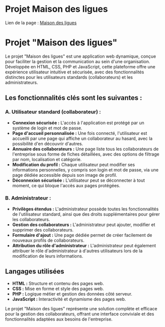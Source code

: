 #  Projet Maison des ligues

Lien de la page : [Maison des ligues](https://babskiflorian.github.io/Projet-Maison-des-ligues/)

# Projet "Maison des ligues"

Le projet "Maison des ligues" est une application web dynamique, conçue pour faciliter la gestion et la communication au sein d'une organisation. Développée en HTML, CSS, PHP et JavaScript, cette plateforme offre une expérience utilisateur intuitive et sécurisée, avec des fonctionnalités distinctes pour les utilisateurs standards (collaborateurs) et les administrateurs.

## Les fonctionnalités clés sont les suivantes :

### A. Utilisateur standard (collaborateur) :

*   **Connexion sécurisée :** L'accès à l'application est protégé par un système de login et mot de passe.
*   **Page d'accueil personnalisée :** Une fois connecté, l'utilisateur est accueilli par une page qui affiche un collaborateur au hasard, avec la possibilité d'en découvrir d'autres.
*   **Annuaire des collaborateurs :** Une page liste tous les collaborateurs de l'entreprise sous forme de fiches détaillées, avec des options de filtrage par nom, localisation et catégorie.
*   **Modification du profil :** Chaque utilisateur peut modifier ses informations personnelles, y compris son login et mot de passe, via une page dédiée accessible depuis son image de profil.
*   **Déconnexion sécurisée :** L'utilisateur peut se déconnecter à tout moment, ce qui bloque l'accès aux pages protégées.

### B. Administrateur :

*   **Privilèges étendus :** L'administrateur possède toutes les fonctionnalités de l'utilisateur standard, ainsi que des droits supplémentaires pour gérer les collaborateurs.
*   **Gestion des collaborateurs :** L'administrateur peut ajouter, modifier et supprimer des collaborateurs.
*   **Formulaire d'ajout :** Une page dédiée permet de créer facilement de nouveaux profils de collaborateurs.
*   **Attribution du rôle d'administrateur :** L'administrateur peut également attribuer le rôle d'administrateur à d'autres utilisateurs lors de la modification de leurs informations.



## Langages utilisées

*   **HTML :** Structure et contenu des pages web.
*   **CSS :** Mise en forme et style des pages web.
*   **PHP :** Logique métier et gestion des données côté serveur.
*   **JavaScript :** Interactivité et dynamisme des pages web.

Le projet "Maison des ligues" représente une solution complète et efficace pour la gestion des collaborateurs, offrant une interface conviviale et des fonctionnalités adaptées aux besoins de l'entreprise.